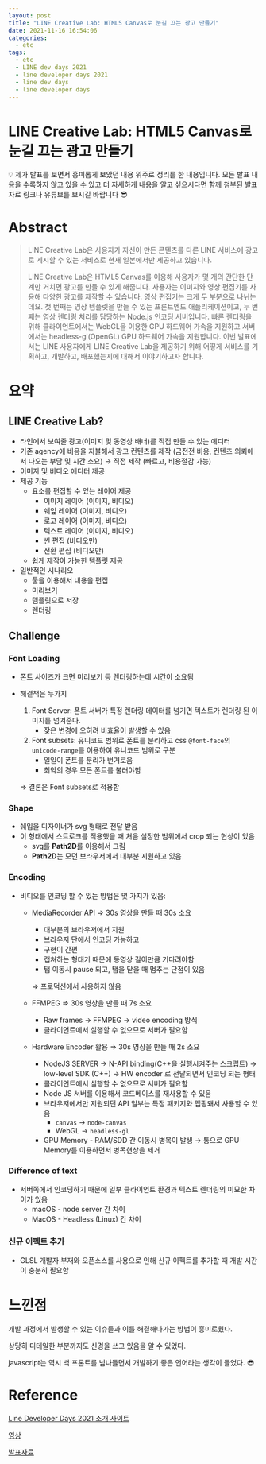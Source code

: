 ```yaml
---
layout: post
title: "LINE Creative Lab: HTML5 Canvas로 눈길 끄는 광고 만들기"
date: 2021-11-16 16:54:06
categories:
  - etc
tags:
  - etc
  - LINE dev days 2021
  - line developer days 2021
  - line dev days
  - line developer days
---
```


# LINE Creative Lab: HTML5 Canvas로 눈길 끄는 광고 만들기

<aside>
💡 제가 발표를 보면서 흥미롭게 보았던 내용 위주로 정리를 한 내용입니다. 모든 발표 내용을 수록하지 않고 있을 수 있고 더 자세하게 내용을 알고 싶으시다면 함께 첨부된 발표자료 링크나 유튜브를 보시길 바랍니다 😎

</aside>

# Abstract

> LINE Creative Lab은 사용자가 자신이 만든 콘텐츠를 다른 LINE 서비스에 광고로 게시할 수 있는 서비스로 현재 일본에서만 제공하고 있습니다.
> 
> 
> LINE Creative Lab은 HTML5 Canvas를 이용해 사용자가 몇 개의 간단한 단계만 거치면 광고를 만들 수 있게 해줍니다. 사용자는 이미지와 영상 편집기를 사용해 다양한 광고를 제작할 수 있습니다. 영상 편집기는 크게 두 부분으로 나뉘는데요. 첫 번째는 영상 템플릿을 만들 수 있는 프론트엔드 애플리케이션이고, 두 번째는 영상 렌더링 처리를 담당하는 Node.js 인코딩 서버입니다. 빠른 렌더링을 위해 클라이언트에서는 WebGL을 이용한 GPU 하드웨어 가속을 지원하고 서버에서는 headless-gl(OpenGL) GPU 하드웨어 가속을 지원합니다. 이번 발표에서는 LINE 사용자에게 LINE Creative Lab을 제공하기 위해 어떻게 서비스를 기획하고, 개발하고, 배포했는지에 대해서 이야기하고자 합니다.
> 

# 요약

## LINE Creative Lab?

- 라인에서 보여줄 광고(이미지 및 동영상 배너)를 직접 만들 수 있는 에디터
- 기존 agency에 비용을 지불해서 광고 컨텐츠를 제작 (금전전 비용, 컨텐츠 의뢰에서 나오는 부담 및 시간 소요) → 직접 제작 (빠르고, 비용절감 가능)
- 이미지 및 비디오 에디터 제공
- 제공 기능
    - 요소를 편집할 수 있는 레이어 제공
        - 이미지 레이어 (이미지, 비디오)
        - 쉐잎 레이어 (이미지, 비디오)
        - 로고 레이어 (이미지, 비디오)
        - 텍스트 레이어 (이미지, 비디오)
        - 씬 편집 (비디오만)
        - 전환 편집 (비디오만)
    - 쉽게 제작이 가능한 템플릿 제공
- 일반적인 시나리오
    - 툴을 이용해서 내용을 편집
    - 미리보기
    - 템플릿으로 저장
    - 렌더링

## Challenge

### Font Loading

- 폰트 사이즈가 크면 미리보기 등 렌더링하는데 시간이 소요됨
- 해결책은 두가지
    1. Font Server:  폰트 서버가 특정 렌더링 데이터를 넘기면 텍스트가 렌더링 된 이미지를 넘겨준다.
        - 잦은 변경에 오히려 비효율이 발생할 수 있음
    2. Font subsets: 유니코드 범위로 폰트를 분리하고 css `@font-face`의  `unicode-range`를 이용하여 유니코드 범위로 구분
        - 일일이 폰트를 분리가 번거로움
        - 최악의 경우 모든 폰트를 불러야함
    
    ⇒ 결론은 Font subsets로 적용함
    

### Shape

- 쉐입을 디자이너가 svg 형태로 전달 받음
- 이 형태에서 스트로크를 적용했을 때 처음 설정한 범위에서 crop 되는 현상이 있음
    - svg를 **Path2D**를 이용해서 그림
    - **Path2D**는 모던 브라우저에서 대부분 지원하고 있음

### Encoding

- 비디오를 인코딩 할 수 있는 방법은 몇 가지가 있음:
    - MediaRecorder API ⇒ 30s 영상을 만들 때 30s 소요
        - 대부분의 브라우저에서 지원
        - 브라우저 단에서 인코딩 가능하고
        - 구현이 간편
        - 캡쳐하는 형태기 때문에 동영상 길이만큼 기다려야함
        - 탭 이동시 pause 되고, 탭을 닫을 때 멈추는 단점이 있음
        
        ⇒ 프로덕션에서 사용하지 않음
        
    - FFMPEG ⇒ 30s 영상을 만들 때 7s 소요
        - Raw frames → FFMPEG → video encoding 방식
        - 클라이언트에서 실행할 수 없으므로 서버가 필요함
    - Hardware Encoder 활용 ⇒ 30s 영상을 만들 때 2s 소요
        - NodeJS SERVER → N-API binding(C++을 실행시켜주는 스크립트) → low-level SDK (C++) → HW encoder 로 전달되면서 인코딩 되는 형태
        - 클라이언트에서 실행할 수 없으므로 서버가 필요함
        - Node JS 서버를 이용해서 코드베이스를 재사용할 수 있음
        - 브라우저에서만 지원되던 API 일부는 특정 패키지와 맵핑돼서 사용할 수 있음
            - `canvas` → `node-canvas`
            - WebGL → `headless-gl`
        - GPU Memory - RAM/SDD 간 이동시 병목이 발생 → 통으로 GPU Memory를 이용하면서 병목현상을 제거

### Difference of text

- 서버쪽에서 인코딩하기 때문에 일부 클라이언트 환경과 텍스트 렌더링의 미묘한 차이가 있음
    - macOS - node server 간 차이
    - MacOS - Headless (Linux) 간 차이

### 신규 이펙트 추가

- GLSL 개발자 부재와 오픈소스를 사용으로 인해 신규 이펙트를 추가할 때 개발 시간이 충분히 필요함

# 느낀점

개발 과정에서 발생할 수 있는 이슈들과 이를 해결해나가는 방법이 흥미로웠다.

상당히 디테일한 부분까지도 신경을 쓰고 있음을 알 수 있었다.

javascript는 역시 백 프론트를 넘나들면서 개발하기 좋은 언어라는 생각이 들었다. 😎

# Reference

[Line Developer Days 2021 소개 사이트](https://linedevday.linecorp.com/2021/ko/sessions/103)

[영상](https://youtu.be/buWVbRubuBE)

[발표자료](https://speakerdeck.com/line_devday2021/line-creative-lab-create-catchy-ads-with-html5-canvas)